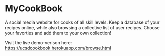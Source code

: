 # MyCookBook
A social media website for cooks of all skill levels. Keep a database of your recipes online, while also browsing a collective list of user recipes. Choose your favorties and add them to your own collection!

Visit the live demo-verison here: https://ucsdcookbook.herokuapp.com/browse.html
